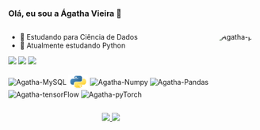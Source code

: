 ### Olá, eu sou a Ágatha Vieira 👋

##
<img align="right" alt="Agatha-pic" height="170" style="border-radius:50px;" src = "https://picrew.me/shareImg/org/202206/338224_UiF4cjSu.png">

-  🎲  Estudando para Ciência de Dados
-  🐍  Atualmente estudando Python

<div> 
  <a href="https://www.instagram.com/agathva/?hl=pt-br" target="_blank"><img src="https://img.shields.io/badge/-Instagram-%23E4405F?style=for-the-badge&logo=instagram&logoColor=white" target="_blank"></a>
  <a href = "agatha.v2002@gmail.com"><img src="https://img.shields.io/badge/-Gmail-%23333?style=for-the-badge&logo=gmail&logoColor=white" target="_blank"></a>
  <a href="https://twitter.com/aga_magalhaes" target="_blank"><img src="https://img.shields.io/badge/Twitter-1DA1F2?style=for-the-badge&logo=twitter&logoColor=white" target="_blank"></a> 
</div>

<div style="display: inline_block"><br>
  <img align="center" alt="Agatha-MySQL" height="30" width="40" src="https://cdn.jsdelivr.net/gh/devicons/devicon/icons/mysql/mysql-original.svg">
  <img align="center" alt="Agatha-Python" height="30" width="40" src="https://raw.githubusercontent.com/devicons/devicon/master/icons/python/python-original.svg">
  <img align="center" alt="Agatha-Numpy" height="30" width="40" src="https://cdn.jsdelivr.net/gh/devicons/devicon/icons/numpy/numpy-original.svg">
  <img align="center" alt="Agatha-Pandas" height="30" width="40" src="https://cdn.jsdelivr.net/gh/devicons/devicon/icons/pandas/pandas-original.svg">
  <img align="center" alt="Agatha-tensorFlow" height="30" width="40" src="https://cdn.jsdelivr.net/gh/devicons/devicon/icons/tensorflow/tensorflow-original.svg">
  <img align="center" alt="Agatha-pyTorch" height="30" width="40" src="https://cdn.jsdelivr.net/gh/devicons/devicon/icons/pytorch/pytorch-original.svg">
</div>

##

<div align="center">
  <a href="https://github.com/agathva">
  <img height="155em" src="https://github-readme-stats.vercel.app/api?username=agathva&show_icons=true&theme=dark&include_all_commits=true&count_private=true"/>
  <img height="155em" src="https://github-readme-stats.vercel.app/api/top-langs/?username=agathva&layout=compact&langs_count=7&theme=dark"/>
</div>
